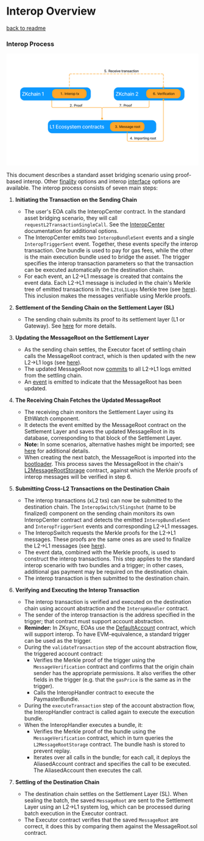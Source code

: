 # Interop Overview
[back to readme](../../README.md)

### Interop Process

![Interop](../img/hyperbridging.png)

This document describes a standard asset bridging scenario using proof-based interop. Other [finality](./forms_of_finality.md) options and interop [interface](./interop_center/overview.md) options are available. The interop process consists of seven main steps:

1. **Initiating the Transaction on the Sending Chain**

   - The user's EOA calls the InteropCenter contract. In the standard asset bridging scenario, they will call `requestL2TransactionSingleCall`. See the [InteropCenter](./interop_center/overview.md) documentation for additional options.
   - The InteropCenter emits two `InteropBundleSent` events and a single `InteropTriggerSent` event. Together, these events specify the interop transaction. One bundle is used to pay for gas fees, while the other is the main execution bundle used to bridge the asset. The trigger specifies the interop transaction parameters so that the transaction can be executed automatically on the destination chain.
   - For each event, an L2→L1 message is created that contains the event data. Each L2→L1 message is included in the chain's Merkle tree of emitted transactions in the `L2toL1Logs` Merkle tree (see [here](../../settlement_contracts/priority_queue/l1_l2_communication/l2_to_l1.md)). This inclusion makes the messages verifiable using Merkle proofs.

2. **Settlement of the Sending Chain on the Settlement Layer (SL)**
   - The sending chain submits its proof to its settlement layer (L1 or Gateway). See [here](../../settlement_contracts/zkchain_basics.md) for more details.

3. **Updating the MessageRoot on the Settlement Layer**
   - As the sending chain settles, the Executor facet of settling chain calls the MessageRoot contract, which is then updated with the new L2→L1 logs (see [here](./message_root.md#appending-new-batch-root-leaves)).
   - The updated MessageRoot now [commits](https://en.wikipedia.org/wiki/Commitment_scheme) to all L2→L1 logs emitted from the settling chain.
   - An [event](../../../../../../contracts/l1-contracts/contracts/bridgehub/MessageRoot.sol#L38) is emitted to indicate that the MessageRoot has been updated.

4. **The Receiving Chain Fetches the Updated MessageRoot**
   - The receiving chain monitors the Settlement Layer using its EthWatch component.
   - It detects the event emitted by the MessageRoot contract on the Settlement Layer and saves the updated MessageRoot in its database, corresponding to that block of the Settlement Layer.
   - **Note:** In some scenarios, alternative hashes might be imported; see [here](./forms_of_finality.md) for additional details.
   - When creating the next batch, the MessageRoot is imported into the [bootloader](../../../../../../contracts/system-contracts/bootloader/bootloader.yul#L4129). This process saves the MessageRoot in the chain's [L2MessageRootStorage](../../../../../../contracts/system-contracts/contracts/L2MessageRootStorage.sol) contract, against which the Merkle proofs of interop messages will be verified in step 6.

5. **Submitting Cross-L2 Transactions on the Destination Chain**
   - The interop transactions (xL2 txs) can now be submitted to the destination chain. The `InteropSwitch/Slingshot` (name to be finalized) component on the sending chain monitors its own InteropCenter contract and detects the emitted `InteropBundleSent` and `InteropTriggerSent` events and corresponding L2→L1 messages.
   - The InteropSwitch requests the Merkle proofs for the L2→L1 messages. These proofs are the same ones as are used to finalize the L2→L1 messages (see [here](../../settlement_contracts/priority_queue/l1_l2_communication/l2_to_l1.md)).
   - The event data, combined with the Merkle proofs, is used to construct the interop transactions. This step applies to the standard interop scenario with two bundles and a trigger; in other cases, additional gas payment may be required on the destination chain.
   - The interop transaction is then submitted to the destination chain.

6. **Verifying and Executing the Interop Transaction**
   - The interop transaction is verified and executed on the destination chain using account abstraction and the `InteropHandler` contract.
   - The sender of the interop transaction is the address specified in the trigger; that contract must support account abstraction.
   - **Reminder:** In ZKsync, EOAs use the [DefaultAccount](../../../../../../contracts/system-contracts/contracts/DefaultAccount.sol) contract, which will support interop. To have EVM-equivalence, a standard trigger can be used as the trigger.
   - During the `validateTransaction` step of the account abstraction flow, the triggered account contract:
     - Verifies the Merkle proof of the trigger using the `MessageVerification` contract and confirms that the origin chain sender has the appropriate permissions. It also verifies the other fields in the trigger (e.g. that the `gasPrice` is the same as in the trigger).
     - Calls the InteropHandler contract to execute the PaymasterBundle.
   - During the `executeTransaction` step of the account abstraction flow, the InteropHandler contract is called again to execute the execution bundle.
   - When the InteropHandler executes a bundle, it:
     - Verifies the Merkle proof of the bundle using the `MessageVerification` contract, which in turn queries the `L2MessageRootStorage` contract. The bundle hash is stored to prevent replay.
     - Iterates over all calls in the bundle; for each call, it deploys the AliasedAccount contract and specifies the call to be executed. The AliasedAccount then executes the call.

7. **Settling of the Destination Chain**
   - The destination chain settles on the Settlement Layer (SL). When sealing the batch, the saved `MessageRoot` are sent to the Settlement Layer using an L2→L1 system log, which can be processed during batch execution in the Executor contract.
   - The Executor contract verifies that the saved `MessageRoot` are correct, it does this by comparing them against the MessageRoot.sol contract.

